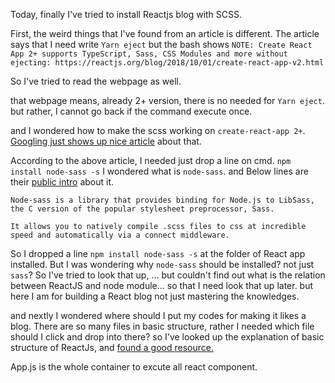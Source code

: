 


Today, finally I've tried to install Reactjs blog with SCSS.

First, the weird things that I've found from an article is different.
The article says that I need write `Yarn eject`
but the bash shows `NOTE: Create React App 2+ supports TypeScript, Sass, CSS Modules and more without ejecting: https://reactjs.org/blog/2018/10/01/create-react-app-v2.html`

So I've tried to read the webpage as well.

that webpage means, already 2+ version, there is no needed for `Yarn eject`.
but rather, I cannot go back if the command execute once.

and I wondered how to make the scss working on `create-react-app 2+`.
[Googling just shows up nice article](https://scotch.io/tutorials/using-sass-in-create-react-app-v2) about that.

According to the above article, I needed just drop a line on cmd.
`npm install node-sass -s`
I wondered what is `node-sass`.
and Below lines are their [public intro](https://www.npmjs.com/package/node-sass) about it.

```
Node-sass is a library that provides binding for Node.js to LibSass, the C version of the popular stylesheet preprocessor, Sass.

It allows you to natively compile .scss files to css at incredible speed and automatically via a connect middleware.
```

So 
I dropped a line `npm install node-sass -s` at the folder of React app installed.
But I was wondering why `node-sass` should be installed? not just `sass`?
So I've tried to look that up, ... but couldn't find out what is the relation between ReactJS and node module... so that I need look that up later.
but here I am for building a React blog not just mastering the knowledges.


and nextly I wondered where should I put my codes for making it likes a blog.
There are so many files in basic structure, rather I needed which file should I click and drop into there? so I've looked up the explanation of basic structure of ReactJs, and [found a good resource.](https://www.freecodecamp.org/news/quick-guide-to-understanding-and-creating-reactjs-apps-8457ee8f7123/#basic-folder-structure-explained)

App.js is the whole container to excute all react component.

